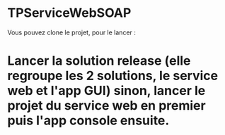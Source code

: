 # TPServiceWebSOAP

Vous pouvez clone le projet, pour le lancer : 

# Lancer la solution release (elle regroupe les 2 solutions, le service web et l'app GUI) sinon, lancer le projet du service web en premier puis l'app console ensuite.

